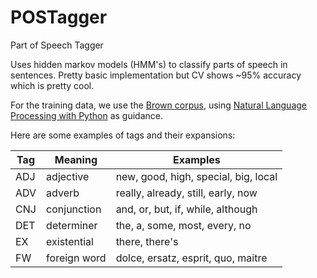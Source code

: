 POSTagger
=========

Part of Speech Tagger

Uses hidden markov models (HMM's) to classify parts of speech in sentences. Pretty basic implementation but CV shows ~95% accuracy which is pretty cool.

For the training data, we use the [Brown corpus](http://en.wikipedia.org/wiki/Brown_Corpus#Part-of-speech_tags_used), using [Natural Language Processing with Python](http://www.nltk.org/book/ch08.html) as guidance.

Here are some examples of tags and their expansions:

Tag | Meaning | Examples
---- | ------- | --------------
ADJ | adjective | new, good, high, special, big, local
ADV | adverb | really, already, still, early, now
CNJ | conjunction | and, or, but, if, while, although
DET | determiner | the, a, some, most, every, no
EX | existential | there, there's
FW | foreign word | dolce, ersatz, esprit, quo, maitre


